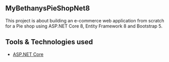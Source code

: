 ## MyBethanysPieShopNet8
This project is about building an e-commerce web application from scratch for a Pie shop using ASP.NET Core 8, Entity Framework 8 and Bootstrap 5.

## Tools & Technologies used
* [ASP.NET Core](https://learn.microsoft.com/en-us/aspnet/core/mvc/overview?view=aspnetcore-9.0)
